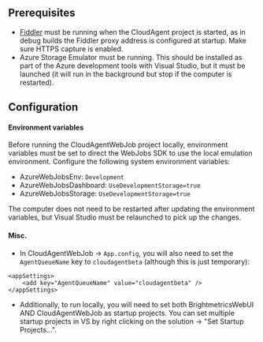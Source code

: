 ## Prerequisites

- [Fiddler](https://www.telerik.com/download/fiddler) must be running when the CloudAgent project is started, as in debug builds the Fiddler proxy address is configured at startup.  Make sure HTTPS capture is enabled.
- Azure Storage Emulator must be running.  This should be installed as part of the Azure development tools with Visual Studio, but it must be launched (it will run in the background but stop if the computer is restarted).

## Configuration
#### Environment variables
Before running the CloudAgentWebJob project locally, environment variables must be set to direct the WebJobs SDK to use the local emulation environment.  Configure the following system environment variables:

- AzureWebJobsEnv: `Development`
- AzureWebJobsDashboard: `UseDevelopmentStorage=true`
- AzureWebJobsStorage: `UseDevelopmentStorage=true`

The computer does not need to be restarted after updating the environment variables, but Visual Studio must be relaunched to pick up the changes.

#### Misc.
- In CloudAgentWebJob -> `App.config`, you will also need to set the `AgentQueueName` key to `cloudagentbeta` (although this is just temporary):
```
<appSettings>
    <add key="AgentQueueName" value="cloudagentbeta" />
</appSettings>
```

- Additionally, to run locally, you will need to set both BrightmetricsWebUI AND CloudAgentWebJob as startup projects. You can set multiple startup projects in VS by right clicking on the solution -> "Set Startup Projects...".